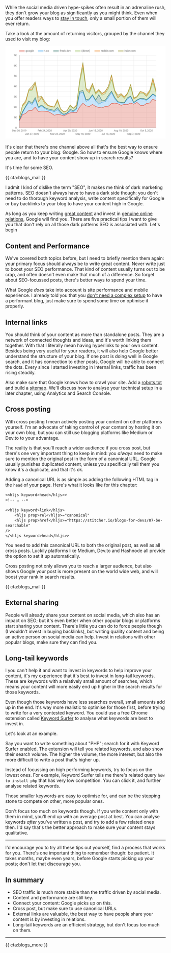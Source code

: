 While the social media driven hype-spikes often result in an adrenaline rush, they don't grow your blog as significantly as you might think. Even when you offer readers ways to [stay in touch](*/blogs-for-devs/06-stay-in-touch), only a small portion of them will ever return.

Take a look at the amount of returning visitors, grouped by the channel they used to visit my blog:

![Returning visitors per channel per week](/resources/img/blogs-for-devs/07-01.png)

It's clear that there's one channel above all that's the best way to ensure people return to your blog: Google. So how to ensure Google knows where you are, and to have your content show up in search results? 

It's time for some SEO.

{{ cta:blogs_mail }}

I admit I kind of dislike the term "SEO", it makes me think of dark marketing patterns. SEO doesn't always have to have a dark side though: you don't need to do thorough keyword analysis, write content specifically for Google or buy backlinks to your blog to have your content high in Google.

As long as you keep writing [great content](*/blogs-for-devs/02-content-is-king) and invest in [genuine online relations](*/blogs-for-devs/05-interaction), Google will find you.
There are five practical tips I want to give you that don't rely on all those dark patterns SEO is associated with. Let's begin

## Content and Performance

We've covered both topics before, but I need to briefly mention them again: your primary focus should always be to write great content. Never write just to boost your SEO performance. That kind of content usually turns out to be crap, and often doesn't even make that much of a difference. So forget about SEO-focussed posts, there's better ways to spend your time.

What Google _does_ take into account is site performance and mobile experience. I already told you that you [don't need a complex setup](*/blogs-for-devs/03-the-stack) to have a performant blog, just make sure to spend some time on optimise it properly.

## Internal links

You should think of your content as more than standalone posts. They are a network of connected thoughts and ideas, and it's worth linking them together. With that I literally mean having hyperlinks to your own content. Besides being very useful for your readers, it will also help Google better understand the structure of your blog. If one post is doing well in Google search, and it has connection to other posts, Google will be able to connect the dots. Every since I started investing in internal links, traffic has been rising steadily.

Also make sure that Google knows how to crawl your site. Add a [robots.txt](*https://support.google.com/webmasters/answer/6062608?hl=en) and build a [sitemap](*https://support.google.com/webmasters/answer/183668?hl=en). We'll discuss how to analyse your technical setup in a later chapter, using Analytics and Search Console.

## Cross posting

With cross posting I mean actively posting your content on other platforms yourself. I'm an advocate of taking control of your content by hosting it on your own blog, but you can still use blogging platforms like Medium or Dev.to to your advantage. 

The reality is that you'll reach a wider audience if you cross post, but there's one very important thing to keep in mind: you _always_ need to make sure to mention the original post in the form of a canonical URL. Google usually punishes duplicated content, unless you specifically tell them you know it's a duplicate, and that it's ok. 

Adding a canonical URL is as simple as adding the following HTML tag in the `head` of your page. Here's what it looks like for this chapter:

```
<<hljs keyword>head</hljs>>
<!-- … -->

<<hljs keyword>link</hljs> 
    <hljs prop>rel</hljs>="canonical" 
    <hljs prop>href</hljs>="https://stitcher.io/blogs-for-devs/07-be-searchable"
/>
</<hljs keyword>head</hljs>>
```

You need to add this canonical URL to both the original post, as well as all cross posts. Luckily platforms like Medium, Dev.to and Hashnode all provide the option to set it up automatically. 

Cross posting not only allows you to reach a larger audience, but also shows Google your post is more present on the world wide web, and will boost your rank in search results.

{{ cta:blogs_mail }}

## External sharing

People will already share your content on social media, which also has an impact on SEO; but it's even better when other popular blogs or platforms start sharing your content. There's little you can do to force people though (I wouldn't invest in buying backlinks), but writing quality content and being an active person on social media can help. Invest in relations with other popular blogs, make sure they can find you.

## Long-tail keywords

I you can't help it and want to invest in keywords to help improve your content, it's my experience that it's best to invest in long-tail keywords. These are keywords with a relatively small amount of searches, which means your content will more easily end up higher in the search results for those keywords.

Even though those keywords have less searches overall, small amounts add up in the end. It's way more realistic to optimise for those first, before trying to write for a very contested keyword.
You could use a free Chrome extension called [Keyword Surfer](*https://chrome.google.com/webstore/detail/keyword-surfer/bafijghppfhdpldihckdcadbcobikaca?hl=en) to analyse what keywords are best to invest in.

Let's look at an example.

Say you want to write something about "PHP"; search for it with Keyword Surfer enabled. The extension will tell you related keywords, and also show their search volume. The higher the volume, the more interest, but also the more difficult to write a post that's higher up. 

Instead of focussing on high performing keywords, try to focus on the lowest ones. For example, Keyword Surfer tells me there's related query `how to install php` that has very low competition. You can click it, and further analyse related keywords.

Those smaller keywords are easy to optimise for, and can be the stepping stone to compete on other, more popular ones. 

Don't focus too much on keywords though. If you write content only with them in mind, you'll end up with an average post at best. You can analyse keywords _after_ you've written a post, and try to add a few related ones then. I'd say that's the better approach to make sure your content stays qualitative. 

---

I'd encourage you to try all these tips out yourself, find a process that works for you. There's one important thing to remember though: be patient. It takes months, maybe even years, before Google starts picking up your posts; don't let that discourage you. 

<div class="sidenote">
<h2>In summary</h2>

- SEO traffic is much more stable than the traffic driven by social media.
- Content and performance are still key.
- Connect your content: Google picks up on this.
- Cross post, but make sure to use canonical URLs.
- External links are valuable, the best way to have people share your content is by investing in relations.
- Long-tail keywords are an efficient strategy, but don't focus too much on them.
</div>

---

{{ cta:blogs_more }}
